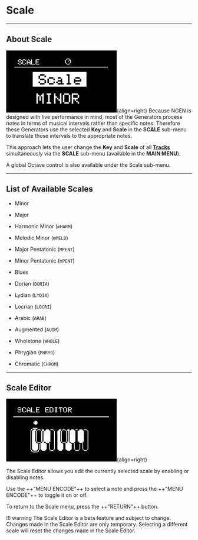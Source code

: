 # Scale

---

## About Scale

![](images/NGEN_Scale.png){align=right}
Because NGEN is designed with live performance in mind, most of the Generators process notes in terms of musical intervals rather than specific notes. Therefore these Generators use the selected **Key** and **Scale** in the **SCALE** sub-menu to translate those intervals to the appropriate notes.

This approach lets the user change the **Key** and **Scale** of all **[Tracks](track.md)** simultaneously via the **SCALE** sub-menu (available in the **MAIN MENU**).

A global Octave control is also available under the Scale sub-menu.

---

## List of Available Scales

- Minor

- Major

- Harmonic Minor (```mHARM```)

- Melodic Minor (```mMELO```)

- Major Pentatonic (```MPENT```)

- Minor Pentatonic (```mPENT```)

- Blues

- Dorian (```DORIA```)

- Lydian (```LYDIA```)

- Locrian (```LOCRI```)

- Arabic (```ARAB```)

- Augmented (```AUGM```)

- Wholetone (```WHOLE```)

- Phrygian (```PHRYG```)

- Chromatic (```CHROM```)

---

<div class="forced-pb"></div>

## Scale Editor

![](images/NGEN_Scale_Editor.gif){align=right}

The Scale Editor allows you edit the currently selected scale by enabling or disabling notes.

Use the ++"MENU ENCODE"++ to select a note and press the ++"MENU ENCODE"++ to toggle it on or off.

To return to the Scale menu, press the ++"RETURN"++ button.

!!! warning
	The Scale Editor is a beta feature and subject to change. Changes made in the Scale Editor are only temporary. Selecting a different scale will reset the changes made in the Scale Editor.